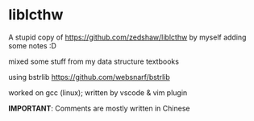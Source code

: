 # liblcthw

A stupid copy of https://github.com/zedshaw/liblcthw by myself adding some notes :D

mixed some stuff from my data structure textbooks

using bstrlib https://github.com/websnarf/bstrlib

worked on gcc (linux); written by vscode & vim plugin

**IMPORTANT**: Comments are mostly written in Chinese